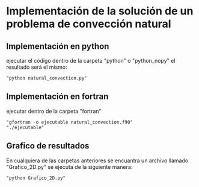 # Implementación de la solución de un problema de convección natural

## Implementación en python
ejecutar el código dentro de la carpeta "python" o "python_nopy" el resultado será el mismo:

    "python natural_convection.py"


## Implementación en fortran
ejecutar dentro de la carpeta "fortran"

    "gfortran -o ejecutable natural_convection.f90"
    "./ejecutable"

## Grafico de resultados
En cualquiera de las carpetas anteriores se encuantra un archivo llamado "Grafico_2D.py" se ejecuta de la siguiente manera:

    "python Grafico_2D.py"
